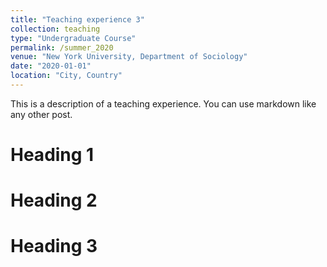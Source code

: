 ```yaml
---
title: "Teaching experience 3"
collection: teaching
type: "Undergraduate Course"
permalink: /summer_2020
venue: "New York University, Department of Sociology"
date: "2020-01-01"
location: "City, Country"
---
```


This is a description of a teaching experience. You can use markdown like any other post.

Heading 1
======

Heading 2
======

Heading 3
======
